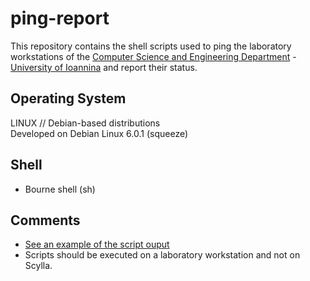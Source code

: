 ping-report
============

This repository contains the shell scripts used to ping the laboratory workstations of the [Computer Science and Engineering Department](http://cs.uoi.gr) - [University of Ioannina](http://uoi.gr) and report their status.

Operating System
----
LINUX // Debian-based distributions<br>
Developed on Debian Linux 6.0.1 (squeeze)

Shell
-----
- Bourne shell (sh)

Comments
-----
 * [See an example of the script ouput](images/pels_ping_report.png)
 * Scripts should be executed on a laboratory workstation and not on Scylla.

